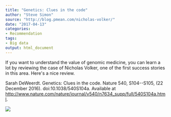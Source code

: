 ```yaml
---
title: "Genetics: Clues in the code"
author: "Steve Simon"
source: "http://blog.pmean.com/nicholas-volker/"
date: "2017-04-13"
categories:
- Recommendation
tags:
- Big data
output: html_document
---
```


If you want to understand the value of genomic medicine, you can learn a
lot by reviewing the case of Nicholas Volker, one of the first success
stories in this area. Here's a nice review.

<!---More--->

Sarah DeWeerdt. Genetics: Clues in the code. Nature 540, S104--S105, (22
December 2016). doi:10.1038/540S104a. Available at
<http://www.nature.com/nature/journal/v540/n7634_supp/full/540S104a.html>.

![](http://www.pmean.com/new-images/17/nicholas-volker01.png)




